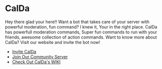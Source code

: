 # CalDa 
Hey there glad your here!! 
Want a bot that takes care of your server with powerful moderation, fun command? I knew it, Your in the right place. CalDa has powerfull moderation commands, Super fun commands to run with your friends, awesome collection of action commands. Want to know more about CalDa? Visit our website and invite the bot now!

* [Invite CalDa](https://dsc.gg/calda)
* [Join Our Community Server](https://discord.gg/kNyHvz5PGn)
* [Check Out CalDa's WIKI](https://github.com/HyperCoder11/CalDa/wiki)

